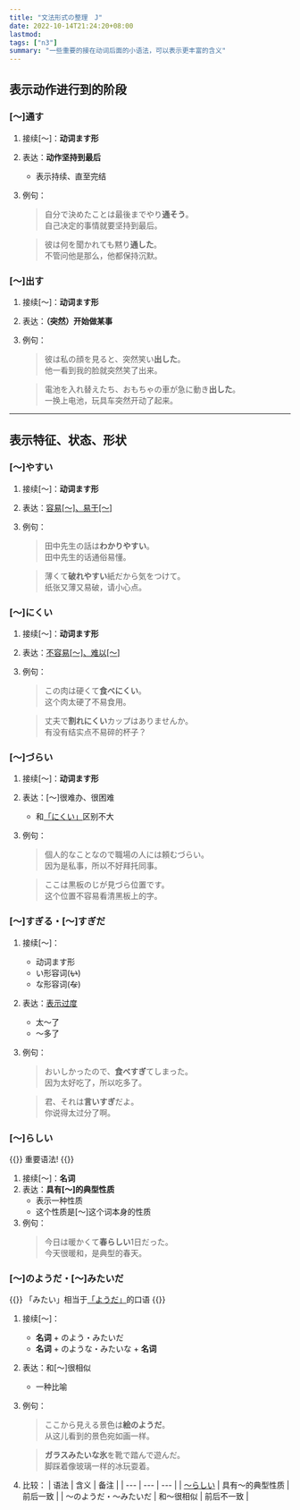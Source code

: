 ```yaml
---
title: "文法形式の整理　J"
date: 2022-10-14T21:24:20+08:00
lastmod: 
tags: ["n3"]
summary: "一些重要的接在动词后面的小语法，可以表示更丰富的含义"
---
```


## 表示动作进行到的阶段


### [〜]通す
1. 接续[〜]：**动词ます形**
2. 表达：**动作坚持到最后**
    - 表示持续、直至完结
3. 例句：
    > 自分で決めたことは最後までやり**通そう**。  
    自己决定的事情就要坚持到最后。

    > 彼は何を聞かれても黙り**通した**。  
    不管问他是那么，他都保持沉默。

### [〜]出す
1. 接续[〜]：**动词ます形**
2. 表达：**（突然）开始做某事**
3. 例句：
    > 彼は私の顔を見ると、突然笑い**出した**。  
    他一看到我的脸就突然笑了出来。

    > 電池を入れ替えたち、おもちゃの車が急に動き**出した**。  
    一换上电池，玩具车突然开动了起来。

---
## 表示特征、状态、形状

### [〜]やすい
1. 接续[〜]：**动词ます形**
2. 表达：[容易[〜]、易于[〜]](/minnano/44/#动词ます形やすいですにくいです)
3. 例句：
    > 田中先生の話は**わかりやすい**。  
    田中先生的话通俗易懂。

    > 薄くて**破れやすい**紙だから気をつけて。  
    纸张又薄又易破，请小心点。

### [〜]にくい
1. 接续[〜]：**动词ます形**
2. 表达：[不容易[〜]、难以[〜]](/minnano/44/#动词ます形やすいですにくいです)
3. 例句：
    > この肉は硬くて**食べにくい**。  
    这个肉太硬了不易食用。

    > 丈夫で**割れにくい**カップはありませんか。  
    有没有结实点不易碎的杯子？

### [〜]づらい
1. 接续[〜]：**动词ます形**
2. 表达：[〜]很难办、很困难
    - 和[「にくい」](/n3/j/#にくい)区别不大
3. 例句：
    > 個人的なことなので職場の人には頼むづらい。  
    因为是私事，所以不好拜托同事。

    > ここは黒板のじが見づら位置です。  
    这个位置不容易看清黑板上的字。

### [〜]すぎる・[〜]すぎだ
1. 接续[〜]：
    - 动词ます形
    - い形容词(~~い~~)
    - な形容词(~~な~~)
3. 表达：[表示过度](/minnano/44/#动词ます形い形容词いな形容词なすぎます)
    - 太～了
    - ～多了
4. 例句：
    > おいしかったので、**食べすぎ**てしまった。  
    因为太好吃了，所以吃多了。

    > 君、それは**言いすぎ**だよ。  
    你说得太过分了啊。



### [〜]らしい

{{<badge>}}
重要语法!
{{</badge>}}

1. 接续[〜]：**名词**
2. 表达：**具有[〜]的典型性质**
    - 表示一种性质
    - 这个性质是[〜]这个词本身的性质
3. 例句：
    > 今日は暖かくて**春らしい**1日だった。  
    今天很暖和，是典型的春天。



### [〜]のようだ・[〜]みたいだ

{{<alert>}}
「みたい」相当于[「ようだ」](/n3/d/#表示和一样)的口语
{{</alert>}}

1. 接续[〜]：
    - **名词** + のよう・みたいだ
    - **名词** + のような・みたいな + **名词**
2. 表达：和[〜]很相似
    - 一种比喻
3. 例句：
    > ここから見える景色は**絵のようだ**。  
    从这儿看到的景色宛如画一样。

    > **ガラスみたいな氷**を靴で踏んで遊んだ。  
    脚踩着像玻璃一样的冰玩耍着。
4. 比较：
    | 语法 | 含义 | 备注 | 
    | --- | --- | --- | 
    | [〜らしい](/n3/j/#らしい) | 具有〜的典型性质 | 前后一致 | 
    | 〜のようだ・〜みたいだ | 和〜很相似 | 前后不一致 | 


